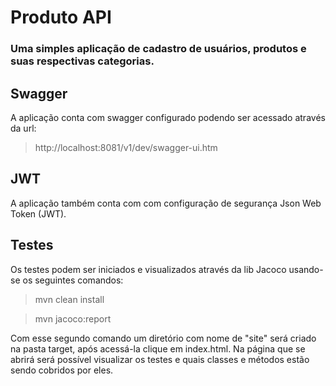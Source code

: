 # Produto API
### Uma simples aplicação de cadastro de usuários, produtos e suas respectivas categorias.

## Swagger
A aplicação conta com swagger configurado podendo ser acessado através da url: 
> http://localhost:8081/v1/dev/swagger-ui.htm

## JWT
A aplicação também conta com com configuração de segurança Json Web Token (JWT).

## Testes
Os testes podem ser iniciados e visualizados através da lib Jacoco usando-se os seguintes comandos:
> mvn clean install

> mvn jacoco:report

Com esse segundo comando um diretório com nome de "site" será criado na pasta target, após acessá-la clique em index.html. Na página que se abrirá será possível visualizar os testes e quais classes e métodos estão sendo cobridos por eles.

